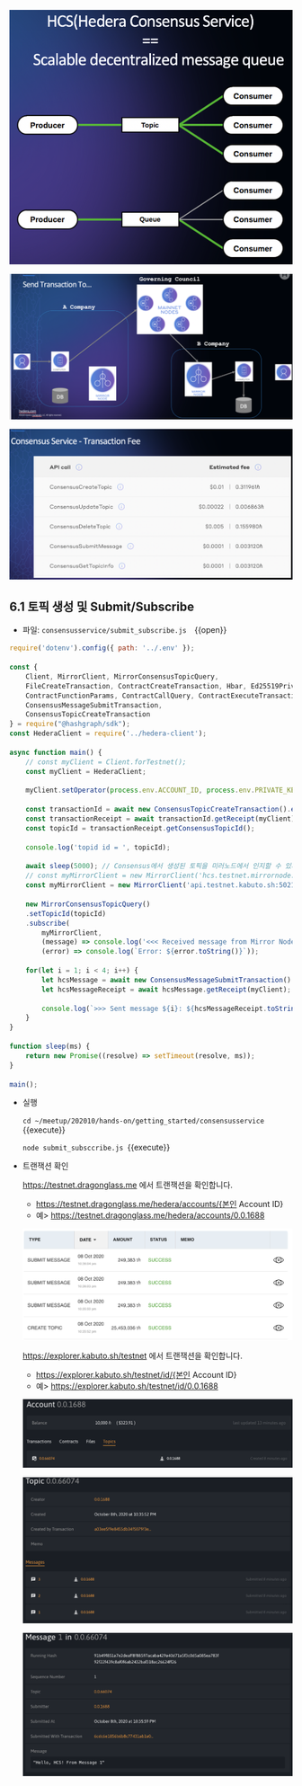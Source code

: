 ![1](https://github.com/yunhochung/katacoda-scenarios/raw/master/hedera-hashgraph/getting-started-with-hashgraph/images/13.png)

![1](https://github.com/yunhochung/katacoda-scenarios/raw/master/hedera-hashgraph/getting-started-with-hashgraph/images/15.png)

![1](https://github.com/yunhochung/katacoda-scenarios/raw/master/hedera-hashgraph/getting-started-with-hashgraph/images/14.png)

## 6.1 토픽 생성 및 Submit/Subscribe

* 파일: `consensusservice/submit_subscribe.js  `{{open}}

```javascript
require('dotenv').config({ path: '../.env' });

const {
    Client, MirrorClient, MirrorConsensusTopicQuery,
    FileCreateTransaction, ContractCreateTransaction, Hbar, Ed25519PrivateKey,
    ContractFunctionParams, ContractCallQuery, ContractExecuteTransaction,
    ConsensusMessageSubmitTransaction,
    ConsensusTopicCreateTransaction
} = require("@hashgraph/sdk");
const HederaClient = require('../hedera-client');

async function main() {
    // const myClient = Client.forTestnet();
    const myClient = HederaClient;

    myClient.setOperator(process.env.ACCOUNT_ID, process.env.PRIVATE_KEY);

    const transactionId = await new ConsensusTopicCreateTransaction().execute(myClient);
    const transactionReceipt = await transactionId.getReceipt(myClient);
    const topicId = transactionReceipt.getConsensusTopicId();

    console.log('topid id = ', topicId);

    await sleep(5000); // Consensus에서 생성된 토픽을 미러노드에서 인지할 수 있게 delay
    // const myMirrorClient = new MirrorClient('hcs.testnet.mirrornode.hedera.com:5600');
    const myMirrorClient = new MirrorClient('api.testnet.kabuto.sh:50211');

    new MirrorConsensusTopicQuery()
    .setTopicId(topicId)
    .subscribe(
        myMirrorClient, 
        (message) => console.log('<<< Received message from Mirror Node:', message.toString()),
        (error) => console.log(`Error: ${error.toString()}`));

    for(let i = 1; i < 4; i++) {
        let hcsMessage = await new ConsensusMessageSubmitTransaction().setTopicId(topicId).setMessage(`Hello, HCS! From Message ${i}`).execute(myClient);
        let hcsMessageReceipt = await hcsMessage.getReceipt(myClient);

        console.log(`>>> Sent message ${i}: ${hcsMessageReceipt.toString()}`);
    }
}

function sleep(ms) {
    return new Promise((resolve) => setTimeout(resolve, ms));
}

main();
```

* 실행

  `cd ~/meetup/202010/hands-on/getting_started/consensusservice `{{execute}}

  `node submit_subsccribe.js `{{execute}}
  
* 트랜잭션 확인

  https://testnet.dragonglass.me 에서 트랜잭션을 확인합니다.

  * https://testnet.dragonglass.me/hedera/accounts/{본인 Account ID}
  * 예> https://testnet.dragonglass.me/hedera/accounts/0.0.1688


  ![1](https://github.com/yunhochung/katacoda-scenarios/raw/master/hedera-hashgraph/getting-started-with-hashgraph/images/16.png)

  

   https://explorer.kabuto.sh/testnet 에서 트랜잭션을 확인합니다.

  * https://explorer.kabuto.sh/testnet/id/{본인 Account ID}
  * 예> https://explorer.kabuto.sh/testnet/id/0.0.1688

  ![1](https://github.com/yunhochung/katacoda-scenarios/raw/master/hedera-hashgraph/getting-started-with-hashgraph/images/17.png)

  ![1](https://github.com/yunhochung/katacoda-scenarios/raw/master/hedera-hashgraph/getting-started-with-hashgraph/images/18.png)

  ![1](https://github.com/yunhochung/katacoda-scenarios/raw/master/hedera-hashgraph/getting-started-with-hashgraph/images/19.png)

